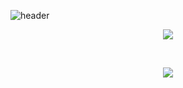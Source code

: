 ![header](https://capsule-render.vercel.app/api?type=waving&color=auto&height=350&section=header&text=HI%20there%20🤟&fontSize=90&desc=ID%20:%20gorhf9397%20/%20NAME%20:%20SEOKGEUN&descAlignY=65&descAlign=57)

<div align="center">
    <img src="https://github-readme-stats.vercel.app/api/top-langs/?username=gorhf9397&hide_progress=true"/>
</div>
<p/>
<br>
<div align="center">
    <img src="https://github-readme-stats.vercel.app/api?username=gorhf9397&show_icons=true&theme=highcontrast"/>
</div>
